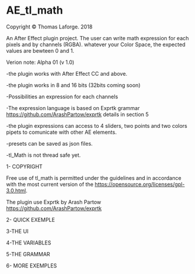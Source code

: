 # AE_tl_math
Copyright © Thomas Laforge. 2018


An After Effect plugin project.
The user can write math expression for each pixels and by channels (RGBA). 
whatever your Color Space, the expected values are bewteen 0 and 1.


Verion note: 
 Alpha 01 (v 1.0)
 
 -the plugin works with After Effect CC and above.
 
 -the plugin works in 8 and 16 bits (32bits coming soon)
 
 -Possibilities an expression for each channels
 
 -The expression language is based on Exprtk grammar  https://github.com/ArashPartow/exprtk
   details in section 5
   
 -the plugin expressions can access to 4 sliders, two points and two colors pipets to comunicate with other AE elements.
 
  -presets can be saved as json files.
  
 -tl_Math is not thread safe yet.



1- COPYRIGHT

Free  use  of  tl_math  is
permitted under the guidelines and in accordance with the most current
version of the https://opensource.org/licenses/gpl-3.0.html.

The plugin use Exprtk by Arash Partow
https://github.com/ArashPartow/exprtk



2- QUICK EXEMPLE


3-THE UI


4-THE VARIABLES


5-THE GRAMMAR


6- MORE EXEMPLES
